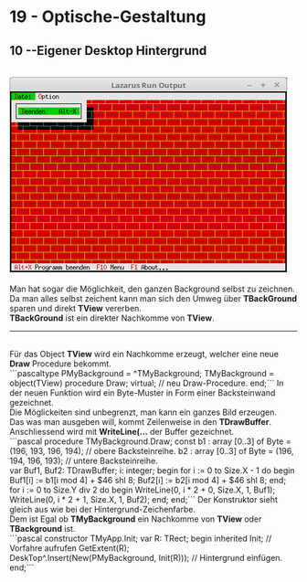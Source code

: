 # 19 - Optische-Gestaltung
## 10 --Eigener Desktop Hintergrund
<br>
<img src="image.png" alt="Selfhtml"><br><br>
Man hat sogar die Möglichkeit, den ganzen Background selbst zu zeichnen.<br>
Da man alles selbst zeichent kann man sich den Umweg über <b>TBackGround</b> sparen und direkt <B>TView</b> vererben.<br>
<b>TBackGround</b> ist ein direkter Nachkomme von <b>TView</b>.<br>
<hr><br>
Für das Object <b>TView</b> wird ein Nachkomme erzeugt, welcher eine neue <b>Draw</b> Procedure bekommt.<br>
```pascaltype
  PMyBackground = ^TMyBackground;
  TMyBackground = object(TView)
    procedure Draw; virtual; // neu Draw-Procedure.
  end;```
In der neuen Funktion wird ein Byte-Muster in Form einer Backsteinwand gezeichnet.<br>
Die Möglickeiten sind unbegrenzt, man kann ein ganzes Bild erzeugen.<br>
Das was man ausgeben will, kommt Zeilenweise in den <b>TDrawBuffer</b>.<br>
Anschliessend wird mit <b>WriteLine(...</b> der Buffer gezeichnet.<br>
```pascal  procedure TMyBackground.Draw;
  const
    b1 : array [0..3] of Byte = (196, 193, 196, 194); // obere Backsteinreihe.
    b2 : array [0..3] of Byte = (196, 194, 196, 193); // untere Backsteinreihe.
<br>
  var
    Buf1, Buf2: TDrawBuffer;
    i: integer;
  begin
    for i := 0 to Size.X - 1 do begin
      Buf1[i] := b1[i mod 4] + $46 shl 8;
      Buf2[i] := b2[i mod 4] + $46 shl 8;
    end;
<br>
    for i := 0 to Size.Y div 2 do begin
      WriteLine(0, i * 2 + 0, Size.X, 1, Buf1);
      WriteLine(0, i * 2 + 1, Size.X, 1, Buf2);
    end;
  end;```
Der Konstruktor sieht gleich aus wie bei der Hintergrund-Zeichenfarbe.<br>
Dem ist Egal ob <b>TMyBackground</b> ein Nachkomme von <b>TView</b> oder <b>TBackground</b> ist.<br>
```pascal  constructor TMyApp.Init;
  var
    R: TRect;
  begin
    inherited Init;                                // Vorfahre aufrufen
    GetExtent(R);
<br>
    DeskTop^.Insert(New(PMyBackground, Init(R)));  // Hintergrund einfügen.
  end;```
<br>
